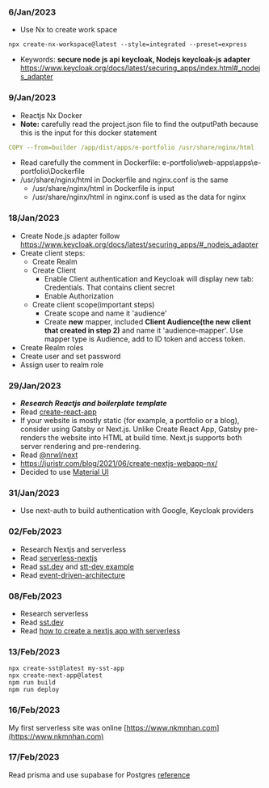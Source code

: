 ### 6/Jan/2023
- Use Nx to create work space
``` 
npx create-nx-workspace@latest --style=integrated --preset=express
```
- Keywords: **secure node js api keycloak, Nodejs keycloak-js adapter**
https://www.keycloak.org/docs/latest/securing_apps/index.html#_nodejs_adapter

### 9/Jan/2023
- Reactjs Nx Docker
- **Note:** carefully read the project.json file to find the outputPath because this is the input for this docker statement
```yaml
COPY --from=builder /app/dist/apps/e-portfolio /usr/share/nginx/html
```
- Read carefully the comment in Dockerfile: e-portfolio\web-apps\apps\e-portfolio\Dockerfile
- /usr/share/nginx/html in Dockerfile and nginx.conf is the same
  - /usr/share/nginx/html in Dockerfile is input
  - /usr/share/nginx/html in nginx.conf is used as the data for nginx

### 18/Jan/2023
- Create Node.js adapter follow https://www.keycloak.org/docs/latest/securing_apps/#_nodejs_adapter
- Create client steps:
  - Create Realm
  - Create Client
    - Enable Client authentication and Keycloak will display new tab: Credentials. That contains client secret
    - Enable Authorization
  - Create client scope(important steps)
    - Create scope and name it 'audience'
    - Create **new** mapper, included **Client Audience(the new client that created in step 2)** and name it 'audience-mapper'. Use mapper type is Audience, add to ID token and access token.
- Create Realm roles
- Create user and set password
- Assign user to realm role

### 29/Jan/2023
- ***Research Reactjs and boilerplate template***
- Read [create-react-app](https://github.com/facebook/create-react-app)
- If your website is mostly static (for example, a portfolio or a blog), consider using Gatsby or Next.js. Unlike Create React App, Gatsby pre-renders the website into HTML at build time. Next.js supports both server rendering and pre-rendering.
- Read [@nrwl/next](https://nx.dev/packages/next)
- https://juristr.com/blog/2021/06/create-nextjs-webapp-nx/
- Decided to use [Material UI](https://mui.com/material-ui/customization/theming/)

### 31/Jan/2023
- Use next-auth to build authentication with Google, Keycloak providers

### 02/Feb/2023
- Research Nextjs and serverless
- Read [serverless-nextjs](https://www.serverless.com/examples/serverless-nextjs)
- Read [sst.dev](https://sst.dev/) and [stt-dev example](https://sst.dev/examples/how-to-create-a-nextjs-app-with-serverless.html)
- Read [event-driven-architecture](https://serverlessland.com/event-driven-architecture/visuals)

### 08/Feb/2023
- Research serverless
- Read [sst.dev](https://docs.sst.dev/)
- Read [how to create a nextjs app with serverless](https://sst.dev/examples/how-to-create-a-nextjs-app-with-serverless.html#add-the-api)

### 13/Feb/2023
```
npx create-sst@latest my-sst-app
npx create-next-app@latest
npm run build
npm run deploy
```
### 16/Feb/2023
My first serverless site was online [https://www.nkmnhan.com](https://www.nkmnhan.com)

### 17/Feb/2023
Read prisma and use supabase for Postgres [reference](https://supabase.com/docs/guides/integrations/prisma#configuring-the-project-to-use-postgresql)